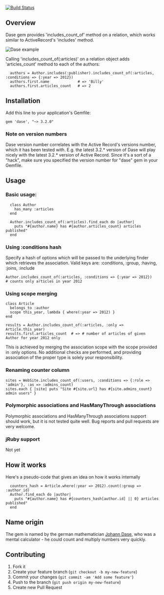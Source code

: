 [![Build Status](https://secure.travis-ci.org/vovayartsev/dase.png)](http://travis-ci.org/vovayartsev/dase)

## Overview

Dase gem provides 'includes_count_of' method on a relation, which works similar to ActiveRecord's 'includes' method.

![Dase example](https://vovayartsev-home.s3.amazonaws.com/dase-mockup.png)

Calling 'includes_count_of(:articles)' on a relation object adds 'articles_count' method to each of the authors:
```
  authors = Author.includes(:publisher).includes_count_of(:articles, :conditions => {:year => 2012})  
  authors.first.name             # => 'Billy'                
  authors.first.articles_count   # => 2                
```


## Installation

Add this line to your application's Gemfile:

    gem 'dase', "~> 3.2.0"

### Note on version numbers

Dase version number correlates with the Active Record's versions number,
which it has been tested with.
E.g. the latest 3.2.* version of Dase will play nicely with the latest 3.2.* version of Active Record.
Since it's a sort of a "hack", make sure you specified the version number for "dase" gem in your Gemfile.

## Usage

### Basic usage:

```
  class Author
    has_many :articles
  end
  
  Author.includes_count_of(:articles).find_each do |author|
    puts "#{author.name} has #{author.articles_count} articles published"
  end
```

### Using :conditions hash
Specify a hash of options which will be passed to the underlying finder 
which retrieves the association. Valid keys are: :conditions, :group, :having, :joins, :include
```
Author.includes_count_of(:articles, :conditions => {:year => 2012})   # counts only articles in year 2012
```

### Using scope merging
```
class Article
  belongs_to :author
  scope this_year, lambda { where(:year => 2012) }
end 

results = Author.includes_count_of(:articles, :only => Article.this_year)   
results.first.articles_count  # => # number of articles of given Author for year 2012 only
```
This is achieved by merging the association scope with the scope provided in :only options. 
No additional checks are performed, and providing association of the proper type is solely your responsibility.


### Renaming counter column
```
sites = WebSite.includes_count_of(:users, :conditions => {:role => 'admin'}, :as => :admins_count)   
sites.each { |site| puts "Site #{site.url} has #{site.admins_count} admin users" }
```

### Polymorphic associations and HasManyThrough associations

Polymorphic associations and HasManyThrough associations support should work, but it is not tested quite well.
Bug reports and pull requests are very welcome.

### jRuby support

Not yet

## How it works

Here's a pseudo-code that gives an idea on how it works internally
```
  counters_hash = Article.where(:year => 2012).count(:group => :author_id)
  Author.find_each do |author|
    puts "#{author.name} has #{counters_hash[author.id] || 0} articles published"
  end
```




## Name origin

The gem is named by the german mathematician [Johann Dase](http://en.wikipedia.org/wiki/Zacharias_Dase),
who was a mental calculator - he could count and multiply numbers very quickly. 

## Contributing

1. Fork it
2. Create your feature branch (`git checkout -b my-new-feature`)
3. Commit your changes (`git commit -am 'Add some feature'`)
4. Push to the branch (`git push origin my-new-feature`)
5. Create new Pull Request
